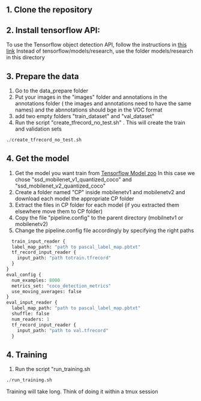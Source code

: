 ## 1. Clone the repository
## 2. Install tensorflow API: 
To use the Tensorflow object detection API, follow the instructions in [this link](https://github.com/tensorflow/models/blob/master/research/object_detection/g3doc/installation.md)
Instead of tensorflow/models/research, use the folder models/research in this directory
## 3. Prepare the data 
1. Go to the data_prepare folder 
2. Put your images in the "images" folder and annotations  in the annotations folder ( the images and annotations need to have the same names) and the abnnotations should bge in the VOC format
3. add two empty folders "train_dataset" and "val_dataset"
4. Run the script  	"create_tfrecord_no_test.sh" . This will create the train and validation sets

```python 
./create_tfrecord_no_test.sh                       
```


## 4. Get the model
1. Get the model you want train from [Tensorflow Model zoo](https://github.com/tensorflow/models/blob/master/research/object_detection/g3doc/detection_model_zoo.md)
In this case we chose "ssd_mobilenet_v1_quantized_coco" and "ssd_mobilenet_v2_quantized_coco"
2. Create a folder named "CP" inside mobilenetv1 and mobilenetv2 and download each model the appropriate CP folder
3. Extract the files in CP folder for each model (if you extracted them elsewhere move them to CP folder)
4. Copy the file "pipeline.config" to the parent directory (mobilnetv1 or mobilenetv2)
5. Change the pipeline.config file accordingly by specifying the right paths

```python 
  train_input_reader {
  label_map_path: "path to pascal_label_map.pbtxt"
  tf_record_input_reader {
    input_path: "path totrain.tfrecord"
  }
}
eval_config {
  num_examples: 8000
  metrics_set: "coco_detection_metrics"
  use_moving_averages: false
}
eval_input_reader {
  label_map_path: "path to pascal_label_map.pbtxt"
  shuffle: false
  num_readers: 1
  tf_record_input_reader {
    input_path: "path to val.tfrecord"
  }
  ```
 ## 4. Training 
 1. Run the script "run_training.sh
 ```python 
./run_training.sh                       
```
Training will take long. Think of doing it within a tmux session
